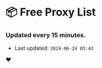 # :package: Free Proxy List
### Updated every 15 minutes.

- Last updated: `2024-06-24 03:43`

:heart:
